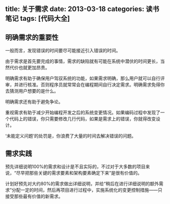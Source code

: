﻿title: 关于需求
date: 2013-03-18
categories: 读书笔记
tags: [代码大全]
---

## 明确需求的重要性

一般而言，发现错误的时间要尽可能接近引入错误的时间。

由于需求是首先要完成的事情，需求的缺陷就有可能在系统中潜伏的时间更长，当然代价也就更加昂贵。

<!-- more -->
明确需求有助于确保用户驾驭系统的功能，如果需求明确，那么用户就可以自行评审，并进行核准。否则程序员就常常会在编程期间自行决定需求。明确需求免得你去猜测用户想要的是什么。

明确需求还有助于避免争论。

重视需求有助于减少开始编程开发之后的系统变更情况。如果编码过程中发现了一个代码上的错误，你只需要修改几行代码，如果是需求上的错误，你就得改变设计。

‘未能定义问题’的处罚是，你浪费了大量的时间去解决错误的问题。

## 需求实践

预先详细说明100%的需求和设计是不且实际的，不过对于大多数的项目来说，“尽早把那些关键的需求要素和架构要素确定下来”是很有价值的。

计划好预先对大约80%的需求做出详细说明，并给“稍后在进行详细说明的额外需求”分配一定的时间，然后再项目进行过程中，实施系统化的变更控制措施——只接受那些最有价值的新需求。
